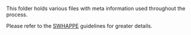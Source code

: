 This folder holds various files with meta information used throughout the process.

Please refer to the [SWHAPPE](https://github.com/Unipisa/SWHAPPE) guidelines for greater details.
